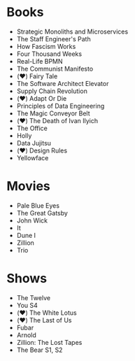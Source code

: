 # Books

- Strategic Monoliths and Microservices
- The Staff Engineer's Path
- How Fascism Works
- Four Thousand Weeks
- Real-Life BPMN
- The Communist Manifesto
- (:heart:) Fairy Tale
- The Software Architect Elevator
- Supply Chain Revolution
- (:heart:) Adapt Or Die
- Principles of Data Engineering
- The Magic Conveyor Belt
- (:heart:) The Death of Ivan Ilyich
- The Office
- Holly
- Data Jujitsu
- (:heart:) Design Rules
- Yellowface

# Movies

- Pale Blue Eyes
- The Great Gatsby
- John Wick
- It
- Dune I
- Zillion
- Trio

# Shows

- The Twelve
- You S4
- (:heart:) The White Lotus
- (:heart:) The Last of Us
- Fubar
- Arnold
- Zillion: The Lost Tapes
- The Bear S1, S2
